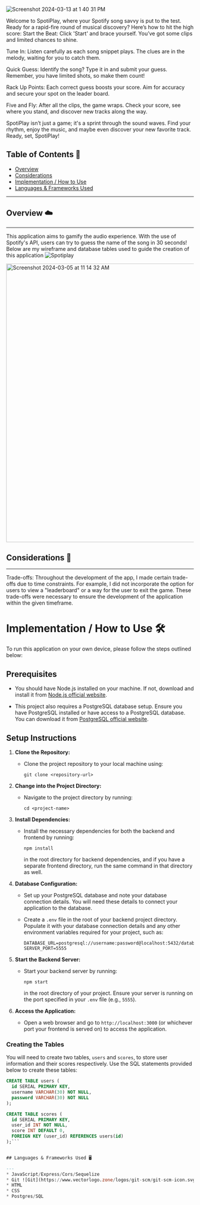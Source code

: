 
![Screenshot 2024-03-13 at 1 40 31 PM](https://github.com/Lezlee-Lowpez/Spotiplay-Capstone/assets/105022871/fcfca893-aa63-4f9c-9d44-8352c136a0bf)

Welcome to SpotiPlay, where your Spotify song savvy is put to the test. Ready for a rapid-fire round of musical discovery? Here’s how to hit the high score:
Start the Beat: Click 'Start' and brace yourself. You’ve got some clips and limited chances to shine.

Tune In: Listen carefully as each song snippet plays. The clues are in the melody, waiting for you to catch them.

Quick Guess: Identify the song? Type it in and submit your guess. Remember, you have limited shots, so make them count!

Rack Up Points: Each correct guess boosts your score. Aim for accuracy and secure your spot on the leader board.

Five and Fly: After all the clips, the game wraps. Check your score, see where you stand, and discover new tracks along the way.

SpotiPlay isn’t just a game; it's a sprint through the sound waves. Find your rhythm, enjoy the music, and maybe even discover your new favorite track. Ready, set, SpotiPlay!


## Table of Contents 📝
* [Overview](#overview)
* [Considerations](#considerations)
* [Implementation / How to Use](#implementation--how-to-use)
* [Languages & Frameworks Used](#languages--frameworks-used)
---

## Overview ☁️

---
This application aims to gamify the audio experience. With the use of Spotify's API, users can try to guess the name of the song in 30 seconds! Below are my wireframe and database tables used to guide the creation of this application
![Spotiplay](https://github.com/Lezlee-Lowpez/Spotiplay-Capstone/assets/105022871/f825d8b3-f880-47bd-ae22-d1518e67e5f0)

<img width="746" alt="Screenshot 2024-03-05 at 11 14 32 AM" src="https://github.com/Lezlee-Lowpez/Spotiplay-Capstone/assets/105022871/ca0ef6d8-9f17-4815-98e9-043a38f09d86">

## Considerations 💭

---
Trade-offs: Throughout the development of the app, I made certain trade-offs due to time constraints. For example, I did not incorporate the option for users to view a "leaderboard" or a way for the user to exit the game. These trade-offs were necessary to ensure the development of the application within the given timeframe.

# Implementation / How to Use 🛠️

To run this application on your own device, please follow the steps outlined below:

## Prerequisites

- You should have Node.js installed on your machine. If not, download and install it from [Node.js official website](https://nodejs.org/).

- This project also requires a PostgreSQL database setup. Ensure you have PostgreSQL installed or have access to a PostgreSQL database. You can download it from [PostgreSQL official website](https://www.postgresql.org/download/).

## Setup Instructions

1. **Clone the Repository:**
   - Clone the project repository to your local machine using:
     ```
     git clone <repository-url>
     ```

2. **Change into the Project Directory:**
   - Navigate to the project directory by running:
     ```
     cd <project-name>
     ```

3. **Install Dependencies:**
   - Install the necessary dependencies for both the backend and frontend by running:
     ```
     npm install
     ```
     in the root directory for backend dependencies, and if you have a separate frontend directory, run the same command in that directory as well.

4. **Database Configuration:**
   - Set up your PostgreSQL database and note your database connection details. You will need these details to connect your application to the database.

   - Create a `.env` file in the root of your backend project directory. Populate it with your database connection details and any other environment variables required for your project, such as:
     ```
     DATABASE_URL=postgresql://username:password@localhost:5432/databasename
     SERVER_PORT=5555
     ```

5. **Start the Backend Server:**
   - Start your backend server by running:
     ```
     npm start
     ```
     in the root directory of your project. Ensure your server is running on the port specified in your `.env` file (e.g., `5555`).

6. **Access the Application:**
   - Open a web browser and go to `http://localhost:3000` (or whichever port your frontend is served on) to access the application.

### Creating the Tables

You will need to create two tables, `users` and `scores`, to store user information and their scores respectively. Use the SQL statements provided below to create these tables:

```sql
CREATE TABLE users (
  id SERIAL PRIMARY KEY,
  username VARCHAR(30) NOT NULL,
  password VARCHAR(30) NOT NULL
);

CREATE TABLE scores (
  id SERIAL PRIMARY KEY,
  user_id INT NOT NULL,
  score INT DEFAULT 0,
  FOREIGN KEY (user_id) REFERENCES users(id)
);```


## Languages & Frameworks Used 🖥️

---
* JavaScript/Express/Cors/Sequelize
* Git ![Git](https://www.vectorlogo.zone/logos/git-scm/git-scm-icon.svg)
* HTML 
* CSS
* Postgres/SQL
